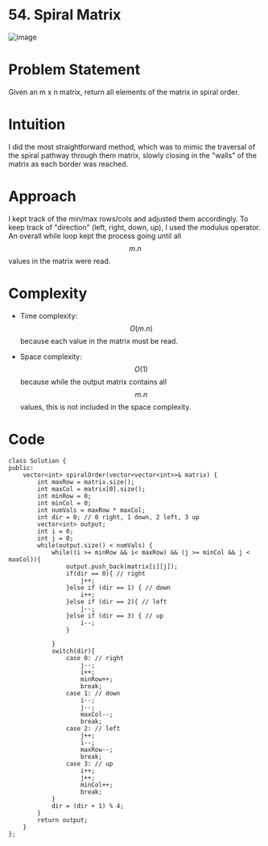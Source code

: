 # 54. Spiral Matrix
![image](https://user-images.githubusercontent.com/76566137/208917031-c1006618-7fb1-4d75-a288-38854ca0c09b.png)

# Problem Statement
Given an m x n matrix, return all elements of the matrix in spiral order.

# Intuition
I did the most straightforward method, which was to mimic the traversal of the spiral pathway through them matrix, slowly closing in the "walls" of the matrix as each border was reached.

# Approach
I kept track of the min/max rows/cols and adjusted them accordingly. To keep track of "direction" (left, right, down, up), I used the modulus operator. An overall while loop kept the process going until all $$m . n$$ values in the matrix were read.
# Complexity
- Time complexity:
$$O(m.n)$$ because each value in the matrix must be read.

- Space complexity:
$$O(1)$$ because while the output matrix contains all $$m.n$$ values, this is not included in the space complexity.

# Code
```
class Solution {
public:
    vector<int> spiralOrder(vector<vector<int>>& matrix) {
        int maxRow = matrix.size();
        int maxCol = matrix[0].size();
        int minRow = 0;
        int minCol = 0;
        int numVals = maxRow * maxCol;
        int dir = 0; // 0 right, 1 down, 2 left, 3 up
        vector<int> output;
        int i = 0;
        int j = 0;
        while(output.size() < numVals) {
            while((i >= minRow && i< maxRow) && (j >= minCol && j < maxCol)){
                output.push_back(matrix[i][j]);
                if(dir == 0){ // right
                    j++;
                }else if (dir == 1) { // down
                    i++;
                }else if (dir == 2){ // left
                    j--;
                }else if (dir == 3) { // up
                    i--;
                }
    
            }
            switch(dir){
                case 0: // right
                    j--;
                    i++;
                    minRow++;
                    break;
                case 1: // down
                    i--;
                    j--;
                    maxCol--;
                    break;
                case 2: // left
                    j++;
                    i--;
                    maxRow--;
                    break;
                case 3: // up
                    i++;
                    j++;
                    minCol++;
                    break;
            }
            dir = (dir + 1) % 4;
        }
        return output;
    }
};
```
